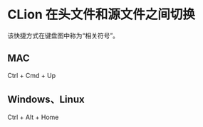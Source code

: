 # CLion 在头文件和源文件之间切换

该快捷方式在键盘图中称为“相关符号”。

## MAC

Ctrl + Cmd + Up

## Windows、Linux

Ctrl + Alt + Home
